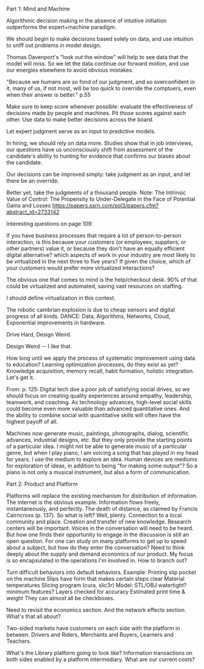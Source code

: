 Part 1: Mind and Machine

Algorithmic decision making in the absence of intuitive initiation outperforms the expert+machine paradigm.

We should begin to make decisions based solely on data, and use intuition to sniff out problems in model design.

Thomas Davenport's "look out the window" will help to see data that the model will miss. So we let the data continue our forward motion, and use our energies elsewhere to avoid obvious mistakes.

"Because we humans are so fond of our judgment, and so overconfident in it, many of us, if not most, will be too quick to override the comptuers, even when their answer is better." p.55

Make sure to keep score whenever possible: evaluate the effectiveness of decisions made by people and machines. Pit those scores against each other. Use data to make better decisions across the board.

Let expert judgment serve as an input to predictive models.

In hiring, we should rely on data more. Studies show that in job interviews, our questions have us unconsciously shift from assessment of the candidate's ability to hunting for evidence that confirms our biases about the candidate.

Our decisions can be improved simply: take judgment as an input, and let there be an override.

Better yet, take the judgments of a thousand people.
Note: The Intrinsic Value of Control: The Propensity to Under-Delegate in the Face of Potential Gains and Losses https://papers.ssrn.com/sol3/papers.cfm?abstract_id=2733142


Interesting questions on page 109:

If you have business processes that require a lot of person-to-person interaction, is this because your customers (or employees, suppliers, or other partners) value it, or because they don't have an equally efficient digital alternative?
which aspects of work in your industry are most likely to be virtualized in the next three to five years? If given the choice, which of your customers would prefer more virtualized interactions?

The obvious one that comes to mind is the help/checkout desk. 90% of that could be virtualized and automated, saving vast resources on staffing.

I should define virtualization in this context.

The robotic cambrian explosion is due to cheap sensors and digital progress of all kinds. DANCE: Data, Algorithms, Networks, Cloud, Exponential improvements in hardware.

Drive Hard, Design Weird.

Design Weird -- I like that.

How long until we apply the process of systematic improvement using data to education? Learning optimization processes, do they exist as yet? 
Knowledge acquisition, memory recall, habit formation, holistic integration. Let's get it.

From: p. 125:
Digital tech doe a poor job of satisfying social drives, so we should focus on creating quality experiences around empathy, leadership, teamwork, and coaching.
As technology advances, high-level social skills could become even more valuable than advanced quantitative ones. And the ability to combine social with quantitative skills will often have the highest payoff of all.

Machines now generate music, paintings, photographs, dialog, scientific advances, industrial designs, etc. But they only provide the starting points of a particular idea.
I might not be able to generate music of a particular genre, but when I play piano, I am voicing a song that has played in my head for years. I use the medium to explore an idea.
Human devices are mediums for exploration of ideas, in addition to being "for making some output"? So a piano is not only a musical instrument, but also a form of communication.

Part 2: Product and Platform

Platforms will replace the existing mechanism for distribution of information. The internet is the obvious example. Information flows freely, instantaneously, and perfectly. The death of distance, as claimed by Francis Cairncross (p. 137).
So what is left? Well, plenty. Connection to a local community and place. Creation and transfer of new knowledge. Research centers will be important. Voices in the conversation will need to be heard.
But how one finds their opportunity to engage in the discussion is still an open question. For one can study on many platforms to get up to speed about a subject, but how do they enter the conversation?
Need to think deeply about the supply and demand economics of our product. My focus is so encapsulated in the operations I'm involved in. How to branch out?

Turn difficult behaviors into default behaviors. Example:
	Printing slip pocket on the machine	
	Slips have form that makes certain steps clear
	Material temperatures
	Slicing program (cura, slic3r)
	Model: STL/OBJ watertight? minimum features?
	Layers checked for accuracy
	Estimated print time & weight
They can almost all be checkboxes.

Need to revisit the economics section.
And the network effects section. What's that all about? 

Two-sided markets have customers on each side with the platform in between. Drivers and Riders, Merchants and Buyers, Learners and Teachers.

What's the Library platform going to look like? Information transactions on both sides enabled by a platform intermediary. What are our current costs?